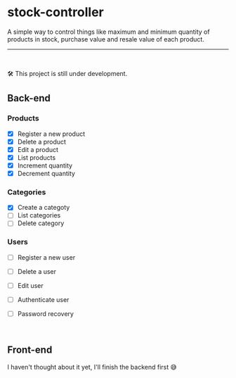# stock-controller
A simple way to control things like maximum and minimum quantity of products in stock, purchase value and resale value of each product.

---


&nbsp;

🛠️ This project is still under development.



## Back-end


### Products

- [x] Register a new product
- [x] Delete a product
- [x] Edit a product
- [x] List products
- [x] Increment quantity
- [x] Decrement quantity

### Categories

- [x] Create a categoty
- [ ] List categories
- [ ] Delete category

### Users

- [ ] Register a new user
- [ ] Delete a user
- [ ] Edit user
- [ ] Authenticate user
- [ ] Password recovery


&nbsp;

## Front-end

I haven't thought about it yet, I'll finish the backend first 😅
